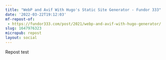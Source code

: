 ```yaml
---
title: "WebP and Avif With Hugo's Static Site Generator - Fundor 333"
date: '2022-03-22T19:12:03'
mf-repost-of:
 - https://fundor333.com/post/2021/webp-and-avif-with-hugo-generator/
slug: 1647976323
micropub: repost
layout: social
---
```

Repost test
